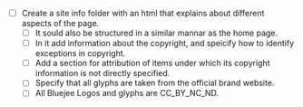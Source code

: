 - [ ] Create a site info folder with an html that explains about different aspects of the page.
    - [ ] It sould also be structured in a similar mannar as the home page.
    - [ ] In it add information about the copyright, and speicify how to identify exceptions in copyright.
    - [ ] Add a section for attribution of items under which its copyright information is not directly specified.
    - [ ] Specify that all glyphs are taken from the official brand website.
    - [ ] All Bluejee Logos and glyphs are CC_BY_NC_ND.